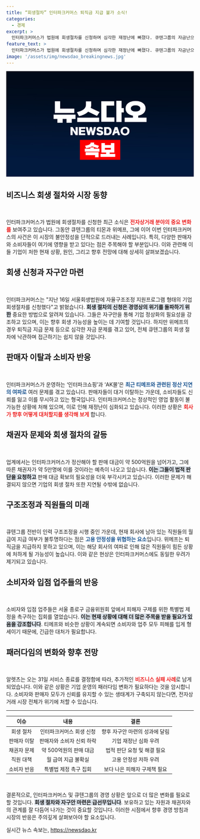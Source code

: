 ```yaml
---
title: “회생절차” 인터파크커머스 퇴직금 지급 불가 소식!
categories:
  - 경제
excerpt: >
  인터파크커머스가 법원에 회생절차를 신청하며 심각한 재정난에 빠졌다. 큐텐그룹의 자금난으로 인해 판매자 탈퇴와 소비자 이탈이 가속화되는 가운데, 이들의 향후 경영 안정은 미지수다. 소비자와 업주들은 피해 구제를 촉구하며 집회를 열었다.
feature_text: >
  인터파크커머스가 법원에 회생절차를 신청하며 심각한 재정난에 빠졌다. 큐텐그룹의 자금난으로 인해 판매자 탈퇴와 소비자 이탈이 가속화되는 가운데, 이들의 향후 경영 안정은 미지수다. 소비자와 업주들은 피해 구제를 촉구하며 집회를 열었다.
image: '/assets/img/newsdao_breakingnews.jpg'
---
```


<p><img src="/assets/img/newsdao_breakingnews.jpg" alt="koreaapp 속보" /></p>

<h2 data-ke-size="size26">비즈니스 회생 절차와 시장 동향</h2>

<p data-ke-size="size16">&nbsp;</p>

<p>인터파크커머스가 법원에 회생절차를 신청한 최근 소식은 <b><span style="color: #ee2323;">전자상거래 분야의 중요 변화를</span></b> 보여주고 있습니다. 그동안 큐텐그룹의 티몬과 위메프, 그에 이어 이번 인터파크커머스의 사건은 이 시장의 불안정성을 단적으로 드러내는 사례입니다. 특히, 다양한 판매자와 소비자들이 여기에 영향을 받고 있다는 점은 주목해야 할 부분입니다. 이와 관련해 이들 기업이 처한 현재 상황, 원인, 그리고 향후 전망에 대해 상세히 살펴보겠습니다.</p>

<h2 data-ke-size="size26">회생 신청과 자구안 마련</h2>

<p data-ke-size="size16">&nbsp;</p>

<p>인터파크커머스는 "지난 16일 서울회생법원에 자율구조조정 지원프로그램 형태의 기업 회생절차를 신청했다"고 밝혔습니다. <b><span style="background-color: #21538527;">회생 절차의 신청은 경영상의 위기를 돌파하기 위한</span></b> 중요한 방법으로 알려져 있습니다. 그들은 자구안을 통해 기업 정상화의 필요성을 강조하고 있으며, 이는 향후 회생 가능성을 높이는 데 기여할 것입니다. 하지만 위메프의 경우 퇴직금 지급 문제 등으로 심각한 자금 문제를 겪고 있어, 전체 큐텐그룹의 회생 절차에 낙관하며 접근하기는 쉽지 않을 것입니다.</p>

<h2 data-ke-size="size26">판매자 이탈과 소비자 반응</h2>

<p data-ke-size="size16">&nbsp;</p>

<p>인터파크커머스가 운영하는 ‘인터파크쇼핑’과 ‘AK몰’은 <b><span style="color: #1a5490;">최근 티메프와 관련된 정산 지연의 여파로</span></b> 여러 문제를 겪고 있습니다. 판매자들이 대거 이탈하는 가운데, 소비자들도 신뢰를 잃고 이를 무시하고 있는 형국입니다. 인터파크커머스는 정상적인 영업 활동이 불가능한 상황에 처해 있으며, 이로 인해 재정난이 심화되고 있습니다. 이러한 상황은 <b><span style="color: #ee2323;">회사가 향후 어떻게 대처할지를 생각해 보게</span></b> 합니다.</p>

<h2 data-ke-size="size26">채권자 문제와 회생 절차의 갈등</h2>

<p data-ke-size="size16">&nbsp;</p>

<p>업계에서는 인터파크커머스가 정산해야 할 판매 대금이 약 500억원을 넘어가고, 그에 따른 채권자가 약 5만명에 이를 것이라는 예측이 나오고 있습니다. <b><span style="background-color: #21538527;">이는 그들이 법적 판단을 요청하고</span></b> 판매 대금 확보의 필요성을 더욱 부각시키고 있습니다. 이러한 문제가 해결되지 않으면 기업의 회생 절차 또한 지연될 수밖에 없습니다.</p>

<h2 data-ke-size="size26">구조조정과 직원들의 미래</h2>

<p data-ke-size="size16">&nbsp;</p>

<p>큐텐그룹 전반이 인력 구조조정을 시행 중인 가운데, 현재 회사에 남아 있는 직원들의 월 급여 지급 여부가 불투명하다는 점은 <b><span style="color: #1a5490;">고용 안정성을 위협하는 요소</span></b>입니다. 위메프는 퇴직금을 지급하지 못하고 있으며, 이는 해당 회사의 여파로 인해 많은 직원들이 힘든 상황에 처하게 될 가능성이 높습니다. 이와 같은 현상은 인터파크커머스에도 동일한 우려가 제기되고 있습니다.</p>

<h2 data-ke-size="size26">소비자와 입점 업주들의 반응</h2>

<p data-ke-size="size16">&nbsp;</p>

<p>소비자와 입점 업주들은 서울 종로구 금융위원회 앞에서 피해자 구제를 위한 특별법 제정을 촉구하는 집회를 열었습니다. <b><span style="background-color: #21538527;">이는 현재 상황에 대해 더 많은 주목을 받을 필요가 있음을 강조합니다</span></b>. 티메프와 비슷한 상황이 계속되면 소비자와 업주 모두 피해를 입게 형세이기 때문에, 긴급한 대처가 필요합니다.</p>

<h2 data-ke-size="size26">패러다임의 변화와 향후 전망</h2>

<p data-ke-size="size16">&nbsp;</p>

<p>알렛츠는 오는 31일 서비스 종료를 결정함에 따라, 추가적인 <b><span style="color: #ee2323;">비즈니스 실패 사례</span></b>로 남게 되었습니다. 이와 같은 상황은 기업 운영의 패러다임 변화가 필요하다는 것을 암시합니다. 소비자와 판매자 모두가 신뢰를 유지할 수 있는 생태계가 구축되지 않는다면, 전자상거래 시장 전체가 위기에 처할 수 있습니다.</p>

<hr />

<table style="width: 100%;">
  <thead>
    <tr>
      <th style="text-align: center;"><b>이슈</b></th>
      <th style="text-align: center;"><b>내용</b></th>
      <th style="text-align: center;"><b>결론</b></th>
    </tr>
  </thead>
  <tbody>
    <tr>
      <td style="text-align: center;">회생 절차</td>
      <td style="text-align: center;">인터파크커머스 회생 신청</td>
      <td style="text-align: center;">향후 자구안 마련의 성과에 달림</td>
    </tr>
    <tr>
      <td style="text-align: center;">판매자 이탈</td>
      <td style="text-align: center;">판매자와 소비자 신뢰 하락</td>
      <td style="text-align: center;">기업 재정난 심화 우려</td>
    </tr>
    <tr>
      <td style="text-align: center;">채권자 문제</td>
      <td style="text-align: center;">약 500억원의 판매 대금</td>
      <td style="text-align: center;">법적 판단 요청 및 해결 필요</td>
    </tr>
    <tr>
      <td style="text-align: center;">직원 대책</td>
      <td style="text-align: center;">월 급여 지급 불확실</td>
      <td style="text-align: center;">고용 안정성 저하 우려</td>
    </tr>
    <tr>
      <td style="text-align: center;">소비자 반응</td>
      <td style="text-align: center;">특별법 제정 촉구 집회</td>
      <td style="text-align: center;">보다 나은 피해자 구제책 필요</td>
    </tr>
  </tbody>
</table>

<p data-ke-size="size16">&nbsp;</p> 

<p>결론적으로, 인터파크커머스 및 큐텐그룹의 경영 상황은 앞으로 더 많은 변화를 필요로 할 것입니다. <b><span style="background-color: #21538527;">회생 절차와 자구안 마련은 급선무입니다</span></b>. 보유하고 있는 자원과 채권자와의 관계를 잘 다듬어 나가는 것이 중요할 것입니다. 이러한 시점에서 향후 경영 방침과 시장의 반응은 주의깊게 살펴보아야 할 요소입니다.</p>
실시간 뉴스 속보는, <a href="https://newsdao.kr" rel="dofollow">https://newsdao.kr</a>


